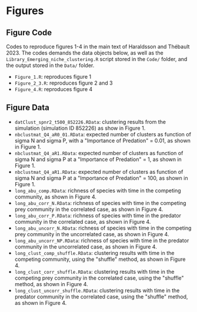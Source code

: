 # Figures

## Figure Code
Codes to reproduce figures 1-4 in the main text of Haraldsson and Thébault 2023. The codes demands the data objects below, as well as the ```Library_Emerging_niche_clustering.R``` script stored in the ```Code/``` folder, and the output stored in the ```Data/``` folder.

- ```Figure_1.R```: reproduces figure 1
- ```Figure_2_3.R```: reproduces figure 2 and 3
- ```Figure_4.R```: reproduces figure 4

## Figure Data
- ```datClust_spnr2_t500_852226.RData```: clustering results from the simulation (simulation ID 852226) as show in Figure 1.
- ```nbclustmat_Q4_aR0_01.RData```: expected number of clusters as function of sigma N and sigma P, with a "Importance of Predation" = 0.01, as shown in Figure 1.
- ```nbclustmat_Q4_aR1.RData```: expected number of clusters as function of sigma N and sigma P at a "Importance of Predation" = 1, as shown in Figure 1.
- ```nbclustmat_Q4_aR1.RData```: expected number of clusters as function of sigma N and sigma P at a "Importance of Predation" = 100, as shown in Figure 1.
- ```long_abu_comp.RData```: richness of species with time in the competing community, as shown in Figure 4.
- ```long_abu_corr_N.RData```: richness of species with time in the competing prey community in the correlated case, as shown in Figure 4.
- ```long_abu_corr_P.RData```: richness of species with time in the predator community in the correlated case, as shown in Figure 4.
- ```long_abu_uncorr_N.RData```: richness of species with time in the competing prey community in the uncorrelated case, as shown in Figure 4.
- ```long_abu_uncorr_NP.RData```: richness of species with time in the predator community in the uncorrelated case, as shown in Figure 4.
- ```long_clust_comp_shuffle.RData```: clustering results with time in the competing community, using the "shuffle" method, as shown in Figure 4.
- ```long_clust_corr_shuffle.RData```: clustering results with time in the competing prey community in the correlated case, using the "shuffle" method, as shown in Figure 4.
- ```long_clust_uncorr_shuffle.RData```: clustering results with time in the predator community in the correlated case, using the "shuffle" method, as shown in Figure 4.
